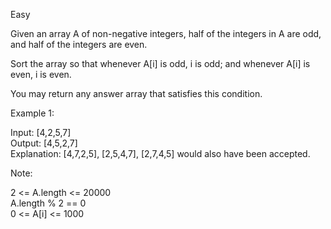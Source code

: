 Easy

Given an array A of non-negative integers, half of the integers in A are odd, and half of the integers are even.

Sort the array so that whenever A[i] is odd, i is odd; and whenever A[i] is even, i is even.

You may return any answer array that satisfies this condition.

 

Example 1:

Input: [4,2,5,7]  
Output: [4,5,2,7]  
Explanation: [4,7,2,5], [2,5,4,7], [2,7,4,5] would also have been accepted.
 

Note:

2 <= A.length <= 20000  
A.length % 2 == 0  
0 <= A[i] <= 1000
